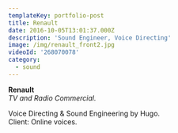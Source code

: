 ```yaml
---
templateKey: portfolio-post
title: Renault
date: 2016-10-05T13:01:37.000Z
description: 'Sound Engineer, Voice Directing'
image: /img/renault_front2.jpg
videoId: '268070078'
category:
  - sound
---
```

**Renault** \
_TV and Radio Commercial._

Voice Directing & Sound Engineering by Hugo.\
Client: Online voices.
